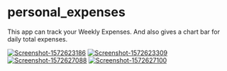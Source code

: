 # personal_expenses

This app can track your Weekly Expenses. And also gives a chart bar for daily total expenses.

<a href="https://ibb.co/S3T3pc0"><img src="https://i.ibb.co/tJfJ5zc/Screenshot-1572623186.png" alt="Screenshot-1572623186" border="0"></a>
<a href="https://ibb.co/9nSB85K"><img src="https://i.ibb.co/b1DYW9w/Screenshot-1572623309.png" alt="Screenshot-1572623309" border="0"></a>
<a href="https://ibb.co/BGzYDwJ"><img src="https://i.ibb.co/kJHPnMT/Screenshot-1572627088.png" alt="Screenshot-1572627088" border="0"></a>
<a href="https://ibb.co/RSMRLr5"><img src="https://i.ibb.co/fSKjm6c/Screenshot-1572627100.png" alt="Screenshot-1572627100" border="0"></a>

